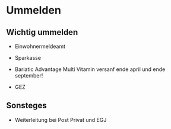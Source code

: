 # Ummelden

## Wichtig ummelden
- Einwohnermeldeamt
- Sparkasse

- Bariatic Advantage Multi Vitamin versanf ende april und ende september!
- GEZ

## Sonsteges

- Weiterleitung bei Post Privat und EGJ
